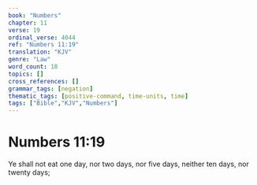 ```yaml
---
book: "Numbers"
chapter: 11
verse: 19
ordinal_verse: 4044
ref: "Numbers 11:19"
translation: "KJV"
genre: "Law"
word_count: 18
topics: []
cross_references: []
grammar_tags: [negation]
thematic_tags: [positive-command, time-units, time]
tags: ["Bible","KJV","Numbers"]
---
```


# Numbers 11:19

Ye shall not eat one day, nor two days, nor five days, neither ten days, nor twenty days;
